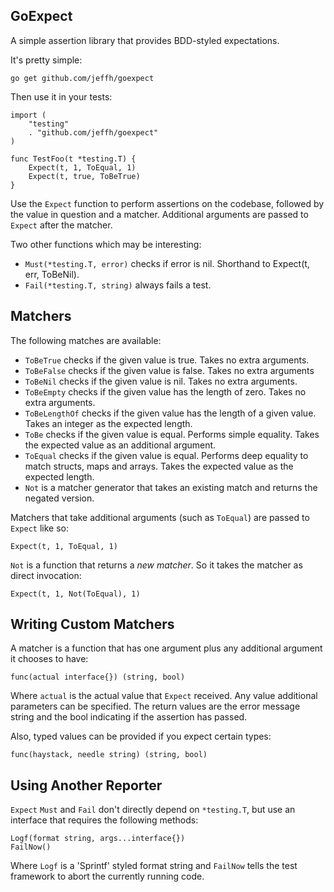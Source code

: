 GoExpect
----------

A simple assertion library that provides BDD-styled expectations.

It's pretty simple:

    go get github.com/jeffh/goexpect

Then use it in your tests:

    import (
        "testing"
        . "github.com/jeffh/goexpect"
    )

    func TestFoo(t *testing.T) {
        Expect(t, 1, ToEqual, 1)
        Expect(t, true, ToBeTrue)
    }

Use the `Expect` function to perform assertions on the codebase, followed by
the value in question and a matcher. Additional arguments are passed to `Expect` after the matcher.

Two other functions which may be interesting:

 - `Must(*testing.T, error)` checks if error is nil. Shorthand to Expect(t, err, ToBeNil).
 - `Fail(*testing.T, string)` always fails a test.

Matchers
------------

The following matches are available:

 - `ToBeTrue` checks if the given value is true. Takes no extra arguments.
 - `ToBeFalse` checks if the given value is false. Takes no extra arguments
 - `ToBeNil` checks if the given value is nil. Takes no extra arguments.
 - `ToBeEmpty` checks if the given value has the length of zero. Takes no extra arguments.
 - `ToBeLengthOf` checks if the given value has the length of a given value. Takes an integer as the expected length.
 - `ToBe` checks if the given value is equal. Performs simple equality. Takes the expected value as an additional argument.
 - `ToEqual` checks if the given value is equal. Performs deep equality to match structs, maps and arrays. Takes the expected value as the expected length.
 - `Not` is a matcher generator that takes an existing match and returns the negated version.

Matchers that take additional arguments (such as `ToEqual`) are passed to `Expect` like so:

    Expect(t, 1, ToEqual, 1)

`Not` is a function that returns a *new matcher*. So it takes the matcher as direct invocation:

    Expect(t, 1, Not(ToEqual), 1)

Writing Custom Matchers
-----------------------

A matcher is a function that has one argument plus any additional argument it chooses to have:

    func(actual interface{}) (string, bool)

Where `actual` is the actual value that `Expect` received. Any value additional parameters
can be specified. The return values are the error message string and the bool indicating if
the assertion has passed.


Also, typed values can be provided if you expect certain types:

    func(haystack, needle string) (string, bool)

Using Another Reporter
----------------------

`Expect` `Must` and `Fail` don't directly depend on `*testing.T`, but use an interface that requires the
following methods:

    Logf(format string, args...interface{})
    FailNow()

Where `Logf` is a 'Sprintf' styled format string and `FailNow` tells the test framework to abort the currently
running code.
